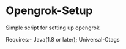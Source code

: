 # Opengrok-Setup
Simple script for setting up opengrok

Requires:-
  Java(1.8 or later);
  Universal-Ctags
